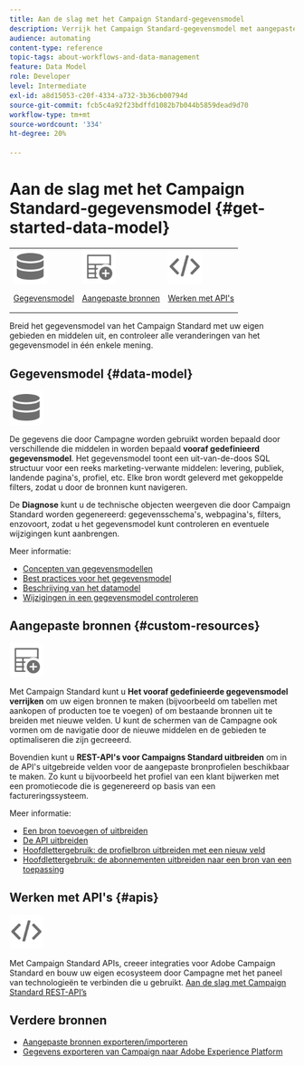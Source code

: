 ```yaml
---
title: Aan de slag met het Campaign Standard-gegevensmodel
description: Verrijk het Campaign Standard-gegevensmodel met aangepaste velden en bronnen en breid REST API's uit om uitgebreide velden weer te geven.
audience: automating
content-type: reference
topic-tags: about-workflows-and-data-management
feature: Data Model
role: Developer
level: Intermediate
exl-id: a8d15053-c20f-4334-a732-3b36cb00794d
source-git-commit: fcb5c4a92f23bdffd1082b7b044b5859dead9d70
workflow-type: tm+mt
source-wordcount: '334'
ht-degree: 20%

---
```


# Aan de slag met het Campaign Standard-gegevensmodel {#get-started-data-model}

<table>
<tr>
<td><img src="assets/do-not-localize/icon_datamodel.svg" width="60px"><p><a href="#data-model">Gegevensmodel</a></p></td>
<td><img src="assets/do-not-localize/icon_custom.svg" width="60px"><p><a href="#custom-resources">Aangepaste bronnen</a></p></td><td><img src="assets/do-not-localize/icon_api.svg" width="60px"><p><a href="#custom-resources">Werken met API's</a></p></td></tr>
</table>

Breid het gegevensmodel van het Campaign Standard met uw eigen gebieden en middelen uit, en controleer alle veranderingen van het gegevensmodel in één enkele mening.

## Gegevensmodel {#data-model}

<img src="assets/do-not-localize/icon_datamodel.svg" width="60px">

De gegevens die door Campagne worden gebruikt worden bepaald door verschillende die middelen in worden bepaald **vooraf gedefinieerd gegevensmodel**. Het gegevensmodel toont een uit-van-de-doos SQL structuur voor een reeks marketing-verwante middelen: levering, publiek, landende pagina&#39;s, profiel, etc. Elke bron wordt geleverd met gekoppelde filters, zodat u door de bronnen kunt navigeren.

De **Diagnose** kunt u de technische objecten weergeven die door Campaign Standard worden gegenereerd: gegevensschema&#39;s, webpagina&#39;s, filters, enzovoort, zodat u het gegevensmodel kunt controleren en eventuele wijzigingen kunt aanbrengen.

Meer informatie:

* [Concepten van gegevensmodellen](../../developing/using/data-model-concepts.md)
* [Best practices voor het gegevensmodel](../../developing/using/data-model-best-practices.md)
* [Beschrijving van het datamodel](../../developing/using/datamodel-introduction.md)
* [Wijzigingen in een gegevensmodel controleren](../../developing/using/monitoring-data-model-changes.md)

## Aangepaste bronnen {#custom-resources}

<img src="assets/do-not-localize/icon_custom.svg" width="60px">

Met Campaign Standard kunt u **Het vooraf gedefinieerde gegevensmodel verrijken** om uw eigen bronnen te maken (bijvoorbeeld om tabellen met aankopen of producten toe te voegen) of om bestaande bronnen uit te breiden met nieuwe velden. U kunt de schermen van de Campagne ook vormen om de navigatie door de nieuwe middelen en de gebieden te optimaliseren die zijn gecreeerd.

Bovendien kunt u **REST-API&#39;s voor Campaigns Standard uitbreiden** om in de API&#39;s uitgebreide velden voor de aangepaste bronprofielen beschikbaar te maken. Zo kunt u bijvoorbeeld het profiel van een klant bijwerken met een promotiecode die is gegenereerd op basis van een factureringssysteem.

Meer informatie:

* [Een bron toevoegen of uitbreiden](../../developing/using/key-steps-to-add-a-resource.md)
* [De API uitbreiden](../../developing/using/about-extending-the-api.md)
* [Hoofdlettergebruik: de profielbron uitbreiden met een nieuw veld](../../developing/using/extending-the-profile-resource-with-a-new-field.md)
* [Hoofdlettergebruik: de abonnementen uitbreiden naar een bron van een toepassing](../../developing/using/extending-the-subscriptions-to-an-application-resource.md)

## Werken met API&#39;s {#apis}

<img src="assets/do-not-localize/icon_api.svg" width="60px">

Met Campaign Standard APIs, creeer integraties voor Adobe Campaign Standard en bouw uw eigen ecosysteem door Campagne met het paneel van technologieën te verbinden die u gebruikt. [Aan de slag met Campaign Standard REST-API’s](../../api/using/get-started-apis.md)

## Verdere bronnen

* [Aangepaste bronnen exporteren/importeren](https://helpx.adobe.com/nl/campaign/kb/acs-get-started-with-cusres.html)
* [Gegevens exporteren van Campaign naar Adobe Experience Platform](../../integrating/using/export-campaign-data.md)
